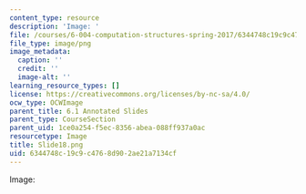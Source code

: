 ```yaml
---
content_type: resource
description: 'Image: '
file: /courses/6-004-computation-structures-spring-2017/6344748c19c9c4768d902ae21a7134cf_Slide18.png
file_type: image/png
image_metadata:
  caption: ''
  credit: ''
  image-alt: ''
learning_resource_types: []
license: https://creativecommons.org/licenses/by-nc-sa/4.0/
ocw_type: OCWImage
parent_title: 6.1 Annotated Slides
parent_type: CourseSection
parent_uid: 1ce0a254-f5ec-8356-abea-088ff937a0ac
resourcetype: Image
title: Slide18.png
uid: 6344748c-19c9-c476-8d90-2ae21a7134cf
---
```

Image: 